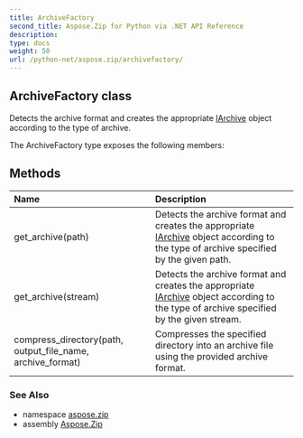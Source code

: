 ```yaml
---
title: ArchiveFactory
second_title: Aspose.Zip for Python via .NET API Reference
description: 
type: docs
weight: 50
url: /python-net/aspose.zip/archivefactory/
---
```


## ArchiveFactory class

Detects the archive format and creates the appropriate [IArchive](/zip/python-net/aspose.zip/iarchive/) object according to the type of archive.

The ArchiveFactory type exposes the following members:
## Methods
| Name | Description |
| :- | :- |
|get_archive(path)|Detects the archive format and creates the appropriate [IArchive](/zip/python-net/aspose.zip/iarchive/) object according to the type of archive specified by the given path.|
|get_archive(stream)|Detects the archive format and creates the appropriate [IArchive](/zip/python-net/aspose.zip/iarchive/) object according to the type of archive specified by the given stream.|
|compress_directory(path, output_file_name, archive_format)|Compresses the specified directory into an archive file using the provided archive format.|

### See Also

* namespace [aspose.zip](/zip/python-net/aspose.zip/)
* assembly [Aspose.Zip](/zip/python-net/)

